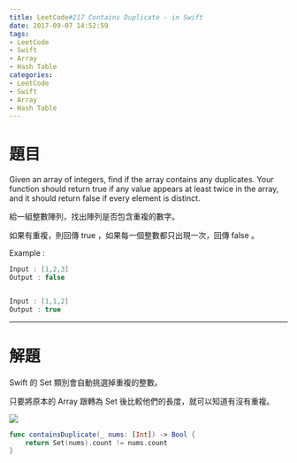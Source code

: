 ```yaml
---
title: LeetCode#217 Contains Duplicate - in Swift
date: 2017-09-07 14:52:59
tags:
- LeetCode
- Swift
- Array
- Hash Table
categories:
- LeetCode
- Swift
- Array
- Hash Table
---
```


# 題目
Given an array of integers, find if the array contains any duplicates. Your function should return true if any value appears at least twice in the array, and it should return false if every element is distinct.
 
給一組整數陣列，找出陣列是否包含重複的數字。

如果有重複，則回傳 true ，如果每一個整數都只出現一次，回傳 false 。

Example :
``` swift
Input : [1,2,3]
Output : false


Input : [1,1,2]
Output : true
```

---

# 解題

Swift 的 Set 類別會自動挑選掉重複的整數。

只要將原本的 Array 跟轉為 Set 後比較他們的長度，就可以知道有沒有重複。

![](leetcode-217/set.gif)

``` swift
func containsDuplicate(_ nums: [Int]) -> Bool {
    return Set(nums).count != nums.count
}
```